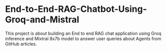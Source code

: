 # End-to-End-RAG-Chatbot-Using-Groq-and-Mistral
This project is about building an End to end RAG chat application using Groq inference and Mixtral 8x7b model to answer user queries about Agents from GitHub articles.
